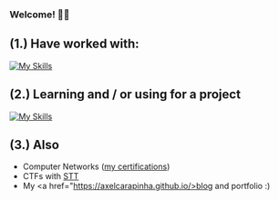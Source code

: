### Welcome! 👨‍💻

## (1.) Have worked with:
[![My Skills](https://skillicons.dev/icons?i=c,java,py,bash,docker,azure,ansible,postgresql,flask,html,js,css)](https://skillicons.dev)

## (2.) Learning and / or using for a project
[![My Skills](https://skillicons.dev/icons?i=kali,raspberrypi)](https://skillicons.dev) <br />

## (3.) Also
- Computer Networks (<a href="https://www.credly.com/users/axel-carapinha">my certifications</a>)
- CTFs with <a href="https://sectt.github.io/">STT</a>
- My <a href="https://axelcarapinha.github.io/>blog and portfolio</a> :)

